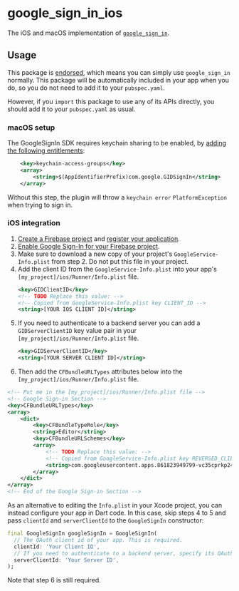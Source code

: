 # google\_sign\_in\_ios

The iOS and macOS implementation of [`google_sign_in`][1].

## Usage

This package is [endorsed][2], which means you can simply use `google_sign_in`
normally. This package will be automatically included in your app when you do,
so you do not need to add it to your `pubspec.yaml`.

However, if you `import` this package to use any of its APIs directly, you
should add it to your `pubspec.yaml` as usual.

### macOS setup

The GoogleSignIn SDK requires keychain sharing to be enabled, by [adding the
following entitlements](https://flutter.dev/to/macos-entitlements):

```xml
    <key>keychain-access-groups</key>
    <array>
        <string>$(AppIdentifierPrefix)com.google.GIDSignIn</string>
    </array>
```

Without this step, the plugin will throw a `keychain error` `PlatformException`
when trying to sign in.

[1]: https://pub.dev/packages/google_sign_in
[2]: https://flutter.dev/to/endorsed-federated-plugin

### iOS integration

1. [Create a Firebase project](https://firebase.google.com/docs/ios/setup#create-firebase-project)
    and [register your application](https://firebase.google.com/docs/ios/setup#register-app).
2. [Enable Google Sign-In for your Firebase project](https://firebase.google.com/docs/auth/ios/google-signin#enable_google_sign-in_for_your_firebase_project).
3. Make sure to download a new copy of your project's
   `GoogleService-Info.plist` from step 2. Do not put this file in your project.
4. Add the client ID from the `GoogleService-Info.plist` into your app's
    `[my_project]/ios/Runner/Info.plist` file.
   ```xml
   <key>GIDClientID</key>
   <!-- TODO Replace this value: -->
   <!-- Copied from GoogleService-Info.plist key CLIENT_ID -->
   <string>[YOUR IOS CLIENT ID]</string>
   ```
5. If you need to authenticate to a backend server you can add a
   `GIDServerClientID` key value pair in your `[my_project]/ios/Runner/Info.plist` file.
   ```xml
   <key>GIDServerClientID</key>
   <string>[YOUR SERVER CLIENT ID]</string>
   ```
6. Then add the `CFBundleURLTypes` attributes below into the
   `[my_project]/ios/Runner/Info.plist` file.

```xml
<!-- Put me in the [my_project]/ios/Runner/Info.plist file -->
<!-- Google Sign-in Section -->
<key>CFBundleURLTypes</key>
<array>
	<dict>
		<key>CFBundleTypeRole</key>
		<string>Editor</string>
		<key>CFBundleURLSchemes</key>
		<array>
			<!-- TODO Replace this value: -->
			<!-- Copied from GoogleService-Info.plist key REVERSED_CLIENT_ID -->
			<string>com.googleusercontent.apps.861823949799-vc35cprkp249096uujjn0vvnmcvjppkn</string>
		</array>
	</dict>
</array>
<!-- End of the Google Sign-in Section -->
```

As an alternative to editing the `Info.plist` in your Xcode project,
you can instead configure your app in Dart code. In this case, skip steps 4 to 5
 and pass `clientId` and `serverClientId` to the `GoogleSignIn` constructor:

<?code-excerpt "../google_sign_in/test/google_sign_in_test.dart (GoogleSignIn)"?>
```dart
final GoogleSignIn googleSignIn = GoogleSignIn(
  // The OAuth client id of your app. This is required.
  clientId: 'Your Client ID',
  // If you need to authenticate to a backend server, specify its OAuth client. This is optional.
  serverClientId: 'Your Server ID',
);
```

Note that step 6 is still required.
